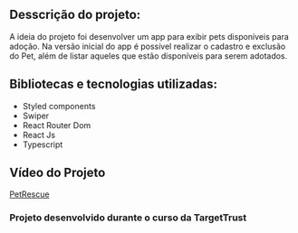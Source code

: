 ## Desscrição do projeto:
A ideia do projeto foi desenvolver um app para exibir pets disponíveis para adoção. Na versão inicial do app é possível realizar o cadastro e exclusão do Pet, além de listar aqueles que estão disponíveis para serem adotados.

## Bibliotecas e tecnologias utilizadas:
* Styled components
* Swiper
* React Router Dom
* React Js
* Typescript

## Vídeo do Projeto

[PetRescue](https://drive.google.com/file/d/1USBbgvyB1-VZvBzQ51cUyMrMMqi_xLd6/preview)

### Projeto desenvolvido durante o curso da TargetTrust
